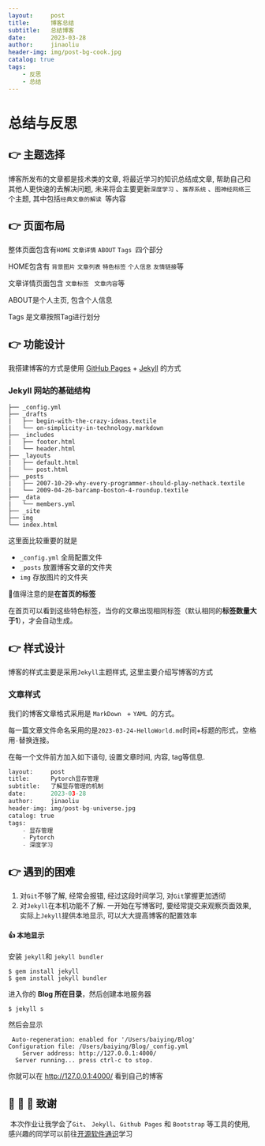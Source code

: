 ```yaml
---
layout:     post
title:      博客总结
subtitle:   总结博客
date:       2023-03-28
author:     jinaoliu
header-img: img/post-bg-cook.jpg
catalog: true
tags:
    - 反思		
    - 总结	
---
```




# 总结与反思

## :point_right: 主题选择

博客所发布的文章都是技术类的文章, 将最近学习的知识总结成文章, 帮助自己和其他人更快速的去解决问题, 未来将会主要更新`深度学习` 、`推荐系统` 、`图神经网络`三个主题, 其中包括`经典文章的解读 `等内容

## :point_right: 页面布局

 整体页面包含有`HOME` `文章详情`  `ABOUT` `Tags `四个部分

HOME包含有 `背景图片` `文章列表` `特色标签` `个人信息` `友情链接`等

文章详情页面包含 `文章标签 ` `文章内容`等

ABOUT是个人主页, 包含个人信息

Tags 是文章按照Tag进行划分

## :point_right: 功能设计

我搭建博客的方式是使用 [GitHub Pages](https://pages.github.com/) + [Jekyll](http://jekyll.com.cn/) 的方式

### Jekyll 网站的基础结构

```
├── _config.yml
├── _drafts
|   ├── begin-with-the-crazy-ideas.textile
|   └── on-simplicity-in-technology.markdown
├── _includes
|   ├── footer.html
|   └── header.html
├── _layouts
|   ├── default.html
|   └── post.html
├── _posts
|   ├── 2007-10-29-why-every-programmer-should-play-nethack.textile
|   └── 2009-04-26-barcamp-boston-4-roundup.textile
├── _data
|   └── members.yml
├── _site
├── img
└── index.html
```

这里面比较重要的就是

- `_config.yml` 全局配置文件
- `_posts` 放置博客文章的文件夹
- `img` 存放图片的文件夹

:rocket:值得注意的是**在首页的标签**

在首页可以看到这些特色标签，当你的文章出现相同标签（默认相同的**标签数量大于1**），才会自动生成。

## :point_right: 样式设计

博客的样式主要是采用`Jekyll`主题样式, 这里主要介绍写博客的方式

### 文章样式

我们的博客文章格式采用是 `MarkDown ` + `YAML `的方式。

每一篇文章文件命名采用的是`2023-03-24-HelloWorld.md`时间+标题的形式，空格用`-`替换连接。

在每一个文件前方加入如下语句, 设置文章时间, 内容, tag等信息.

```python
layout:     post
title:      Pytorch显存管理
subtitle:   了解显存管理的机制
date:       2023-03-28
author:     jinaoliu
header-img: img/post-bg-universe.jpg
catalog: true
tags:
    - 显存管理
    - Pytorch
    - 深度学习
```

## :point_right: 遇到的困难

1. 对`Git`不够了解, 经常会报错, 经过这段时间学习, 对`Git`掌握更加透彻
2. 对`Jekyll`在本机功能不了解. 一开始在写博客时, 要经常提交来观察页面效果, 实际上`Jekyll`提供本地显示, 可以大大提高博客的配置效率

#### :+1:  本地显示

安装 `jekyll`和 `jekyll bundler`

```
$ gem install jekyll
$ gem install jekyll bundler
```

进入你的 **Blog 所在目录**，然后创建本地服务器

```
$ jekyll s
```

然后会显示

```
 Auto-regeneration: enabled for '/Users/baiying/Blog'
Configuration file: /Users/baiying/Blog/_config.yml
    Server address: http://127.0.0.1:4000/
  Server running... press ctrl-c to stop.
```

你就可以在 http://127.0.0.1:4000/ 看到自己的博客

## :rocket: :rocket: :rocket: 致谢

​	    本次作业让我学会了`Git`、 `Jekyll`、`Github Pages` 和 `Bootstrap` 等工具的使用, 感兴趣的同学可以前往[开源软件通识](https://github.com/X-lab2017/oss101)学习

